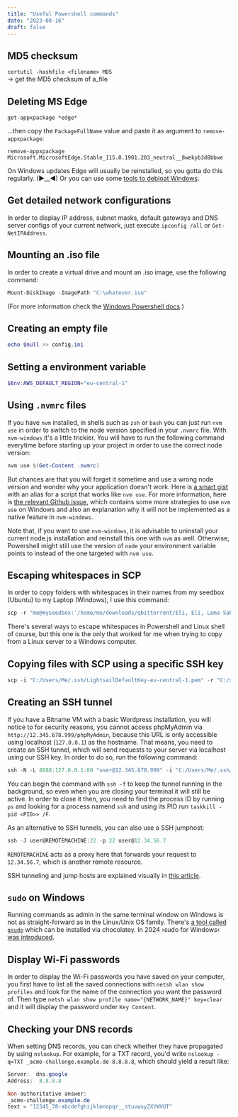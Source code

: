 ```yaml
---
title: "Useful Powershell commands"
date: "2023-08-16"
draft: false
---
```


## MD5 checksum

`certutil -hashfile <filename> MD5`
\
-> get the MD5 checksum of a_file

## Deleting MS Edge

`get-appxpackage *edge*`

...then copy the `PackageFullName` value and paste it as argument to `remove-appxpackage`:

`remove-appxpackage Microsoft.MicrosoftEdge.Stable_115.0.1901.203_neutral__8wekyb3d8bbwe`

On Windows updates Edge will usually be reinstalled, so you gotta do this regularly. (►\_\_◄) Or you can use some [tools to debloat Windows](./DebloatingWindows).

## Get detailed network configurations

In order to display IP address, subnet masks, default gateways and DNS server configs of your current network, just execute `ipconfig /all` or `Get-NetIPAddress`.

## Mounting an .iso file

In order to create a virtual drive and mount an .iso image, use the following command:

```powershell
Mount-DiskImage -ImagePath "C:\whatever.iso"
```

(For more information check the [Windows Powershell docs](https://github.com/MicrosoftDocs/windows-powershell-docs/blob/main/docset/winserver2022-ps/storage/Mount-DiskImage.md).)

## Creating an empty file

```powershell
echo $null >> config.ini
```

## Setting a environment variable

```powershell
$Env:AWS_DEFAULT_REGION="eu-central-1"
```

## Using `.nvmrc` files

If you have `nvm` installed, in shells such as `zsh` or `bash` you can just run `nvm use` in order to switch to the node version specified in your `.nvmrc` file. With `nvm-windows` it's a little trickier. You will have to run the following command everytime before starting up your project in order to use the correct node version:

```powershell
nvm use $(Get-Content .nvmrc)
```

But chances are that you will forget it sometime and use a wrong node version and wonder why your application doesn't work. Here is [a smart gist](https://gist.github.com/tcrammond/e52dfad4c2b36258f83f7a964af10097) with an alias for a script that works like `nvm use`. For more information, here is [the relevant Github issue](https://github.com/coreybutler/nvm-windows/issues/128), which contains some more strategies to use `nvm use` on Windows and also an explanation why it will not be implemented as a native feature in `nvm-windows`.

Note that, if you want to use `nvm-windows`, it is advisable to uninstall your current node.js installation and reinstall this one with `nvm` as well. Otherwise, Powershell might still use the version of `node` your environment variable points to instead of the one targeted with `nvm use`.

## Escaping whitespaces in SCP

In order to copy folders with whitespaces in their names from my seedbox (Ubuntu) to my Laptop (Windows), I use this command:

```powershell
scp -r "me@myseedbox:'/home/me/downloads/qbittorrent/Eli, Eli, Lema Sabachthani (2005)'" C:\Users\Me\Videos\
```

There's several ways to escape whitespaces in Powershell and Linux shell of course, but this one is the only that worked for me when trying to copy from a Linux server to a Windows computer.

## Copying files with SCP using a specific SSH key

```powershell
scp -i "C:/Users/Me/.ssh/LightsailDefaultKey-eu-central-1.pem" -r "C:/xampp/htdocs/sensape/wp-content/themes/*" "user@12.345.678.999:/home/user/stack/wordpress/wp-content/themes"
```

## Creating an SSH tunnel

If you have a Bitname VM with a basic Wordpress installation, you will notice to for security reasons, you cannot access phpMyAdmin via `http://12.345.678.999/phpMyAdmin`, because this URL is only accessible using localhost (`127.0.0.1`) as the hostname. That means, you need to create an SSH tunnel, which will send requests to your server via localhost using our SSH key. In order to do so, run the following command:

```powershell
ssh -N -L 8888:127.0.0.1:80 "user@12.345.678.999" -i "C:/Users/Me/.ssh/LightsailDefaultKey-eu-central-1.pem"
```

You can begin the command with `ssh -f` to keep the tunnel running in the background, so even when you are closing your terminal it will still be active. In order to close it then, you need to find the process ID by running `ps` and looking for a process namend `ssh` and using its PID run `taskkill -pid <PID>> /F`.

As an alternative to SSH tunnels, you can also use a SSH jumphost:

```powershell
ssh -J user@REMOTEMACHINE:22 -p 22 user@12.34.56.7
```

`REMOTEMACHINE` acts as a proxy here that forwards your request to `12.34.56.7`, which is another remote resource.

SSH tunneling and jump hosts are explained visually in [this article](https://ittavern.com/visual-guide-to-ssh-tunneling-and-port-forwarding/).

## `sudo` on Windows

Running commands as admin in the same terminal window on Windows is not as straight-forward as in the Linux/Unix OS family. There's [a tool called `gsudo`](https://community.chocolatey.org/packages/gsudo) which can be installed via chocolatey. In 2024 ›sudo for Windows‹ [was introduced](https://devblogs.microsoft.com/commandline/introducing-sudo-for-windows/).

## Display Wi-Fi passwords

In order to display the Wi-Fi passwords you have saved on your computer, you first have to list all the saved connections with `netsh wlan show profiles` and look for the name of the connection you want the password of. Then type `netsh wlan show profile name="{NETWORK_NAME}" key=clear` and it will display the password under `Key Content`.

## Checking your DNS records

When setting DNS records, you can check whether they have propagated by using `nslookup`. For example, for a TXT record, you'd write `nslookup -q=TXT _acme-challenge.example.de 8.8.8.8`, which should yield a result like:

```powershell
Server:  dns.google
Address:  8.8.8.8

Non-authoritative answer:
_acme-challenge.example.de
text = "12345_78-abcdefghijklmnopqr__stuvwxyZXYWVUT"
```
